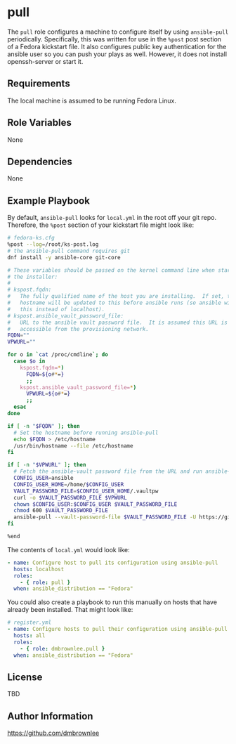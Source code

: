pull
=========

The ```pull``` role configures a machine to configure itself by using ```ansible-pull``` periodically.  Specifically, this was written for use in the ```%post``` post section of a Fedora kickstart file.  It also configures public key authentication for the ansible user so you can push your plays as well.  However, it does not install openssh-server or start it.

Requirements
------------

The local machine is assumed to be running Fedora Linux.

Role Variables
--------------

None

Dependencies
------------

None

Example Playbook
----------------

By default, ```ansible-pull``` looks for ```local.yml``` in the root off your git repo.  Therefore, the ```%post``` section of your kickstart file might look like:

```bash
# fedora-ks.cfg
%post --log=/root/ks-post.log
# the ansible-pull command requires git
dnf install -y ansible-core git-core

# These variables should be passed on the kernel command line when starting
# the installer:
#
# kspost.fqdn:
#   The fully qualified name of the host you are installing.  If set, the
#   hostname will be updated to this before ansible runs (so ansible will use
#   this instead of localhost).
# kspost.ansible_vault_password_file:
#   URL to the ansible vault password file.  It is assumed this URL is only
#   accessible from the provisioning network.
FQDN=""
VPWURL=""

for o in `cat /proc/cmdline`; do
  case $o in
    kspost.fqdn=*)
      FQDN=${o#*=}
      ;;
    kspost.ansible_vault_password_file=*)
      VPWURL=${o#*=}
      ;;
  esac
done

if [ -n "$FQDN" ]; then
  # Set the hostname before running ansible-pull
  echo $FQDN > /etc/hostname
  /usr/bin/hostname --file /etc/hostname
fi

if [ -n "$VPWURL" ]; then
  # Fetch the ansible-vault password file from the URL and run ansible-pull
  CONFIG_USER=ansible
  CONFIG_USER_HOME=/home/$CONFIG_USER
  VAULT_PASSWORD_FILE=$CONFIG_USER_HOME/.vaultpw
  curl -o $VAULT_PASSWORD_FILE $VPWURL
  chown $CONFIG_USER:$CONFIG_USER $VAULT_PASSWORD_FILE
  chmod 600 $VAULT_PASSWORD_FILE
  ansible-pull --vault-password-file $VAULT_PASSWORD_FILE -U https://github.com/jdoe/somerepo.git
fi

%end
```

The contents of ```local.yml``` would look like:
```yaml
- name: Configure host to pull its configuration using ansible-pull
  hosts: localhost
  roles:
    - { role: pull }
  when: ansible_distribution == "Fedora"
```

You could also create a playbook to run this manually on hosts that have already been installed.  That might look like:
```yaml
# register.yml
- name: Configure hosts to pull their configuration using ansible-pull
  hosts: all
  roles:
    - { role: dmbrownlee.pull }
  when: ansible_distribution == "Fedora"
```

License
-------

TBD

Author Information
------------------

https://github.com/dmbrownlee
